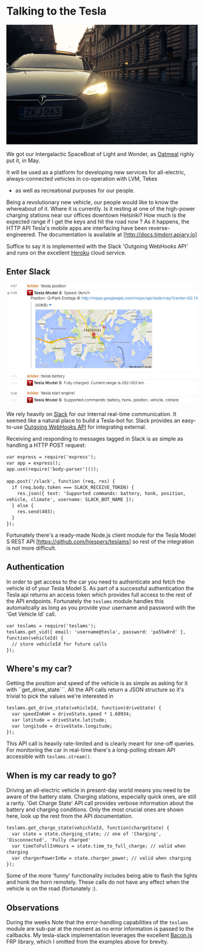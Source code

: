 Talking to the Tesla
====

![](tessi.jpg?raw=true)

We got our Intergalactic SpaceBoat of Light and Wonder, as [Oatmeal](http://theoatmeal.com/comics/tesla_model_s) righly put it, in May.

It will be used as a platform for developing new services for all-electric, always-connected vehicles in co-operation with LVM, Tekes
- as well as recreational purposes for our people.

Being a revolutionary new vehicle, our people would like to know the whereabout of it.
Where it is currently. Is it resting at one of the high-power charging stations near our offices downtown Helsinki?
How much is the expected range if I get the keys and hit the road now ?
As it happens, the HTTP API Tesla's mobile apps are interfacing have been reverse-engineered. The documentation is available at [http://docs.timdorr.apiary.io]

Suffice to say it is implemented with the Slack 'Outgoing WebHooks API' and runs on the excellent [Heroku](http://heroku.com) cloud service.

Enter Slack
-----

![](screenshot.png?raw=true)

We rely heavily on [Slack](https://slack.com) for our internal real-time communication. It seemed like a natural place to build a Tesla-bot for.
Slack provides an easy-to-use [Outgoing WebHooks API](https://api.slack.com/) for integrating external.

Receiving and responding to messages tagged in Slack is as simple as handling a HTTP POST request:

    var express = require('express');
    var app = express();
    app.use(require('body-parser')());

    app.post('/slack', function (req, res) {
      if (req.body.token === SLACK_RECEIVE_TOKEN) {
        res.json({ text: 'Supported commands: battery, honk, position, vehicle, climate', username: SLACK_BOT_NAME });
      } else {
        res.send(403);
      }
    });

Fortunately there's a ready-made Node.js client module for the Tesla Model S REST API [https://github.com/hjespers/teslams] so rest of the integration is not more difficult.

Authentication
---

In order to get access to the car you need to authenticate and fetch the vehicle id of your Tesla Model S.
As part of a successful authentication the Tesla api returns an access token which provides full access to the rest of the API endpoints.
Fortunately the ```teslams``` module handles this automaitcally as long as you provide your username and password with the 'Get Vehicle Id' call.

    var teslams = require('teslams');
    teslams.get_vid({ email: 'username@tesla', password: 'pa55w0rd' }, function(vehicleId) {
      // store vehicleId for future calls
    });

Where's my car?
---

Getting the position and speed of the vehicle is as simple as asking for it with ``get_drive_state```.
All the API calls return a JSON structure so it's trivial to pick the values we're interested in

    teslams.get_drive_state(vehicleId, function(driveState) {
      var speedInKmH = driveState.speed * 1.60934;
      var latitude = driveState.latitude;
      var longitude = driveState.longitude;
    });

This API call is heavily rate-limited and is clearly meant for one-off queries. For monitoring the car in real-time there's a long-polling stream API accessible with ```teslams.stream()```.

When is my car ready to go?
---

Driving an all-electric vehicle in present-day world means you need to be aware of the battery state. Charging stations, especially quick ones, are still a rarity.
'Get Charge State' API call provides verbose information about the battery and charging conditions. Only the most crucial ones are shown here, look up the rest from the API documentation.

    teslams.get_charge_state(vehichleId, function(chargeState) {
      var state = state.charging_state; // one of 'Charging', 'Disconnected', 'Fully charged'
      var timeToFullInHours = state.time_to_full_charge; // valid when charging
      var chargerPowerInKw = state.charger_power; // valid when charging
    });

Some of the more 'funny' functionality includes being able to flash the lights and honk the horn remotely. These calls do not have any effect when the vehicle is on the road (fortunately :).

Observations
---

During the weeks
Note that the error-handling capabilities of the ```teslams``` module are sub-par at the moment as no error information is passed to the callbacks.
My tesla-slack implementation leverages the excellent [Bacon.js](https://github.com/baconjs/bacon.js) FRP library, which I omitted from the examples above for brevity.
